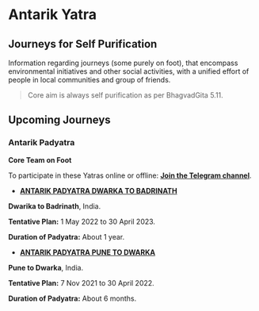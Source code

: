 # Antarik Yatra

## Journeys for Self Purification 

Information regarding journeys (some purely on foot), that encompass environmental initiatives and other social activities, with a unified effort of people in local communities and group of friends.

> Core aim is always self purification as per BhagvadGita 5.11.

## Upcoming Journeys

### Antarik Padyatra

**Core Team on Foot** 

To participate in these Yatras online or offline:
[**Join the Telegram channel**](https://t.me/antarikpadyatra).


- **[ANTARIK PADYATRA DWARKA TO BADRINATH](https://nehalsin.github.io/antarik-padyatra-dwarka-to-badrinath/)**


**Dwarika to Badrinath**, India. 

**Tentative Plan:** 1 May 2022 to 30 April 2023. 

**Duration of Padyatra:** About 1 year.


- **[ANTARIK PADYATRA PUNE TO DWARKA](https://nehalsin.github.io/antarik-padyatra-pune-to-dwarka/)**

**Pune to Dwarka**, India. 

**Tentative Plan:** 7 Nov 2021 to 30 April 2022. 

**Duration of Padyatra:** About 6 months.
